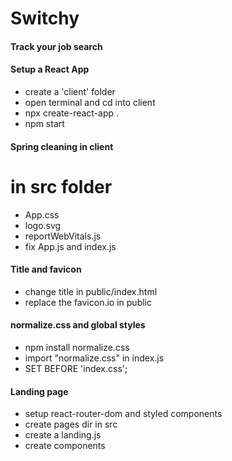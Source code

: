 # Switchy
#### Track your job search 
#### Setup a React App
- create a 'client' folder
- open terminal and cd into client
- npx create-react-app .
- npm start

#### Spring cleaning in client
# in src folder
- App.css
- logo.svg
- reportWebVitals.js
- fix App.js and index.js

#### Title and favicon
- change title in public/index.html
- replace the favicon.io in public 

#### normalize.css and global styles
- npm install normalize.css
- import "normalize.css" in index.js
- SET BEFORE 'index.css';

#### Landing page
- setup react-router-dom and styled components
- create pages dir in src
- create a landing.js
- create components